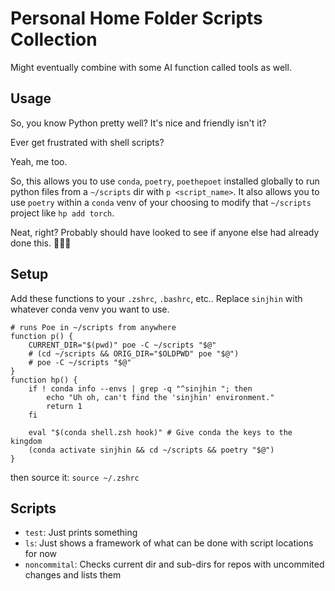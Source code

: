 # Personal Home Folder Scripts Collection
Might eventually combine with some AI function called tools as well.

## Usage
So, you know Python pretty well? It's nice and friendly isn't it?

Ever get frustrated with shell scripts?

Yeah, me too.

So, this allows you to use `conda`, `poetry`, `poethepoet` installed globally to run python files from a `~/scripts` dir with `p <script_name>`. It also allows you to use `poetry` within a `conda` venv of your choosing to modify that `~/scripts` project like `hp add torch`.

Neat, right?
Probably should have looked to see if anyone else had already done this.
🤷🏻‍♂️

## Setup
Add these functions to your `.zshrc`, `.bashrc`, etc..
Replace `sinjhin` with whatever conda venv you want to use.
```shell
# runs Poe in ~/scripts from anywhere
function p() {
    CURRENT_DIR="$(pwd)" poe -C ~/scripts "$@"
    # (cd ~/scripts && ORIG_DIR="$OLDPWD" poe "$@")
    # poe -C ~/scripts "$@"
}
function hp() {
    if ! conda info --envs | grep -q "^sinjhin "; then
        echo "Uh oh, can't find the 'sinjhin' environment."
        return 1
    fi

    eval "$(conda shell.zsh hook)" # Give conda the keys to the kingdom
    (conda activate sinjhin && cd ~/scripts && poetry "$@")
}
```
then source it: `source ~/.zshrc`

## Scripts
- `test`: Just prints something
- `ls`: Just shows a framework of what can be done with script locations for now
- `noncommital`: Checks current dir and sub-dirs for repos with uncommited changes and lists them
